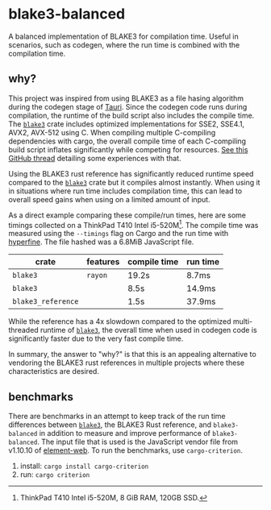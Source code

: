 # blake3-balanced

A balanced implementation of BLAKE3 for compilation time. Useful in scenarios,
such as codegen, where the run time is combined with the compilation time.

## why?

This project was inspired from using BLAKE3 as a file hasing algorithm during
the codegen stage of [Tauri](https://github.com/tauri-apps/tauri/). Since the
codegen code runs during compilation, the runtime of the build script also
includes the compile time. The [`blake3`]
crate includes optimized implementations for SSE2, SSE4.1, AVX2, AVX-512 using
C. When compiling multiple C-compiling dependencies with cargo, the overall
compile time of each C-compiling build script inflates significantly while
competing for resources. [See this GitHub thread] detailing some experiences
with that.

Using the BLAKE3 rust reference has significantly reduced runtime speed
compared to the [`blake3`] crate but it compiles almost instantly. When using
it in situations where run time includes compilation time, this can lead to
overall speed gains when using on a limited amount of input.

As a direct example comparing these compile/run times, here are some timings
collected on a ThinkPad T410 Intel i5-520M[^1]. The compile time was measured
using the `--timings` flag on Cargo and the run time with [hyperfine]. The file
hashed was a 6.8MiB JavaScript file.

| crate | features | compile time | run time |
| --- | --- | --- | --- |
| `blake3` | `rayon` | 19.2s | 8.7ms |
| `blake3` | | 8.5s | 14.9ms |
| `blake3_reference` | | 1.5s | 37.9ms |

[^1]: ThinkPad T410 Intel i5-520M, 8 GiB RAM, 120GB SSD.

While the reference has a 4x slowdown compared to the optimized multi-threaded
runtime of [`blake3`], the overall time when used in codegen code is
significantly faster due to the very fast compile time.

In summary, the answer to "why?" is that this is an appealing alternative to
vendoring the BLAKE3 rust references in multiple projects where these
characteristics are desired.

## benchmarks

There are benchmarks in an attempt to keep track of the run time differences
between [`blake3`], the BLAKE3 Rust reference, and `blake3-balanced` in
addition to measure and improve performance of `blake3-balanced`. The input
file that is used is the JavaScript vendor file from v1.10.10 of [element-web].
To run the benchmarks, use `cargo-criterion`.

1. install: `cargo install cargo-criterion`
2. run: `cargo criterion`

[`blake3`]: https://crates.io/crates/blake3
[See this GitHub thread]: https://github.com/BLAKE3-team/BLAKE3/pull/228
[hyperfine]: https://github.com/sharkdp/hyperfine
[element-web]: https://github.com/vector-im/element-web
